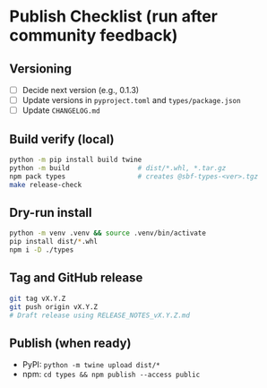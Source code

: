 <!-- SPDX-License-Identifier: CC-BY-SA-4.0 -->
# Publish Checklist (run after community feedback)

## Versioning
- [ ] Decide next version (e.g., 0.1.3)
- [ ] Update versions in `pyproject.toml` and `types/package.json`
- [ ] Update `CHANGELOG.md`

## Build verify (local)
```bash
python -m pip install build twine
python -m build                 # dist/*.whl, *.tar.gz
npm pack types                  # creates @sbf-types-<ver>.tgz
make release-check
```

## Dry-run install
```bash
python -m venv .venv && source .venv/bin/activate
pip install dist/*.whl
npm i -D ./types
```

## Tag and GitHub release
```bash
git tag vX.Y.Z
git push origin vX.Y.Z
# Draft release using RELEASE_NOTES_vX.Y.Z.md
```

## Publish (when ready)
- PyPI: `python -m twine upload dist/*`
- npm:  `cd types && npm publish --access public`
